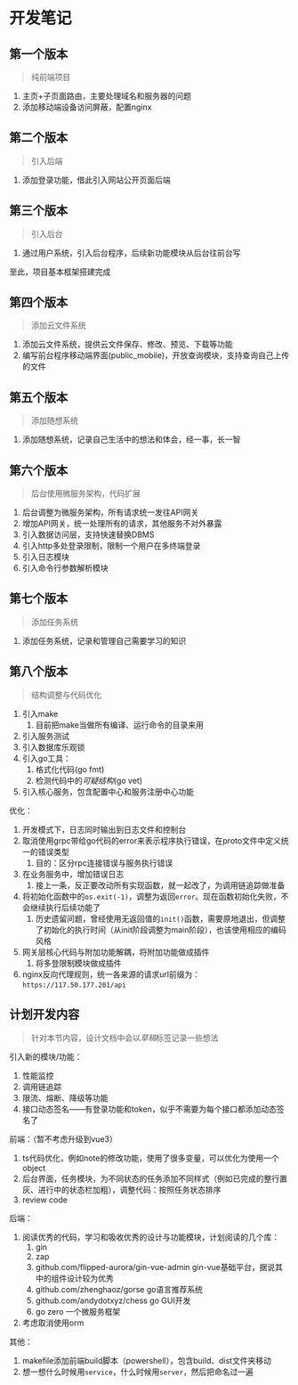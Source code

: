 # 开发笔记

## 第一个版本

> 纯前端项目

1. 主页+子页面路由，主要处理域名和服务器的问题
1. 添加移动端设备访问屏蔽，配置nginx

## 第二个版本

> 引入后端

1. 添加登录功能，借此引入网站公开页面后端

## 第三个版本

> 引入后台

1. 通过用户系统，引入后台程序，后续新功能模块从后台往前台写

至此，项目基本框架搭建完成

## 第四个版本

> 添加云文件系统

1. 添加云文件系统，提供云文件保存、修改、预览、下载等功能
2. 编写前台程序移动端界面(public_mobile)，开放查询模块，支持查询自己上传的文件

## 第五个版本

> 添加随想系统

1. 添加随想系统，记录自己生活中的想法和体会，经一事，长一智

## 第六个版本

> 后台使用微服务架构，代码扩展

1. 后台调整为微服务架构，所有请求统一发往API网关
2. 增加API网关，统一处理所有的请求，其他服务不对外暴露
3. 引入数据访问层，支持快速替换DBMS
4. 引入http多处登录限制，限制一个用户在多终端登录
5. 引入日志模块
6. 引入命令行参数解析模块

## 第七个版本

> 添加任务系统

1. 添加任务系统，记录和管理自己需要学习的知识

## 第八个版本

> 结构调整与代码优化

1. 引入make
    1. 目前把make当做所有编译、运行命令的目录来用
2. 引入服务测试
3. 引入数据库乐观锁
4. 引入go工具：
    1. 格式化代码(go fmt)
    2. 检测代码中的*可疑结构*(go vet)
5. 引入核心服务，包含配置中心和服务注册中心功能

优化：

1. 开发模式下，日志同时输出到日志文件和控制台
2. 取消使用grpc带给go代码的error来表示程序执行错误，在proto文件中定义统一的错误类型
    1. 目的：区分rpc连接错误与服务执行错误
3. 在业务服务中，增加错误日志
    1. 接上一条，反正要改动所有实现函数，就一起改了，为调用链追踪做准备
4. 将初始化函数中的`os.exit(-1)`，调整为返回`error`。现在函数初始化失败，不会继续执行后续功能了
    1. 历史遗留问题，曾经使用无返回值的`init()`函数，需要原地退出，但调整了初始化的执行时间（从init阶段调整为main阶段），也该使用相应的编码风格
5. 网关层核心代码与附加功能解耦，将附加功能做成插件
    1. 将多登限制模块做成插件
6. nginx反向代理规则，统一各来源的请求url前缀为：`https://117.50.177.201/api`

## 计划开发内容

> 针对本节内容，设计文档中会以*草稿*标签记录一些想法

引入新的模块/功能：

1. 性能监控
2. 调用链追踪
3. 限流、熔断、降级等功能
4. 接口动态签名——有登录功能和token，似乎不需要为每个接口都添加动态签名了

前端：（暂不考虑升级到vue3）

1. ts代码优化，例如note的修改功能，使用了很多变量，可以优化为使用一个object
2. 后台界面，任务模块，为不同状态的任务添加不同样式（例如已完成的整行置灰、进行中的状态栏加粗），调整代码：按照任务状态排序
3. review code

后端：

1. 阅读优秀的代码，学习和吸收优秀的设计与功能模块，计划阅读的几个库：
    1. gin
    2. zap
    3. github.com/flipped-aurora/gin-vue-admin gin-vue基础平台，据说其中的组件设计较为优秀
    4. github.com/zhenghaoz/gorse go语言推荐系统
    5. github.com/andydotxyz/chess go GUI开发
    6. go zero 一个微服务框架
2. 考虑取消使用orm

其他：

1. makefile添加前端build脚本（powershell），包含build、dist文件夹移动
2. 想一想什么时候用`service`，什么时候用`server`，然后把命名过一遍
